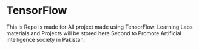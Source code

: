 # TensorFlow
This is Repo is made for All project made using TensorFlow. Learning Labs materials and Projects will be stored here
Second to Promote Artificial intelligence society in Pakistan.

